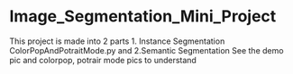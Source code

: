 # Image_Segmentation_Mini_Project
This project is made into 2 parts 1. Instance Segmentation ColorPopAndPotraitMode.py and 2.Semantic Segmentation 
See the demo pic and colorpop, potrair mode pics to understand
